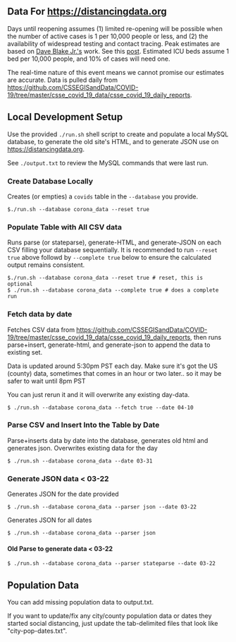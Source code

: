 ## Data For https://distancingdata.org

Days until reopening assumes (1) limited re-opening will be possible when the number of active cases is 1 per 10,000 people or less, and (2) the availability of widespread testing and contact tracing. Peak estimates are based on [Dave Blake Jr.'s](https://www.facebook.com/blakestah) work. See this [post](https://medium.com/@dblake.mcg/estimating-peak-covid19-infection-rates-950c7f3cfc1a?sk=12e76358dedf8294e01e247e2c663bde). Estimated ICU beds assume 1 bed per 10,000 people, and 10% of cases will need one.

The real-time nature of this event means we cannot promise our estimates are accurate. Data is pulled daily from https://github.com/CSSEGISandData/COVID-19/tree/master/csse_covid_19_data/csse_covid_19_daily_reports.

## Local Development Setup

Use the provided `./run.sh` shell script to create and populate a local MySQL database, to generate the old site's HTML, and to generate JSON use on https://distancingdata.org.

See `./output.txt` to review the MySQL commands that were last run.

### Create Database Locally

Creates (or empties) a `covids` table in the `--database` you provide.

```
$./run.sh --database corona_data --reset true
```

### Populate Table with All CSV data

Runs parse (or stateparse), generate-HTML, and generate-JSON on each CSV filling your database sequentially.
It is recommended to run `--reset true` above followd by `--complete true` below to ensure the calculated output remains consistent.

```
$./run.sh --database corona_data --reset true # reset, this is optional
$ ./run.sh --database corona_data --complete true # does a complete run
```

### Fetch data by date

Fetches CSV data from https://github.com/CSSEGISandData/COVID-19/tree/master/csse_covid_19_data/csse_covid_19_daily_reports, then runs parse+insert, generate-html, and generate-json to append the data to existing set.

Data is updated around 5:30pm PST each day.
Make sure it's got the US (county) data, sometimes that comes in an hour or two later.. so it may be safer to wait until 8pm PST

You can just rerun it and it will overwrite any existing day-data.

```
$ ./run.sh --database corona_data --fetch true --date 04-10
```

### Parse CSV and Insert Into the Table by Date

Parse+inserts data by date into the database, generates old html and generates json. Overwrites existing data for the day

```
$ ./run.sh --database corona_data --date 03-31
```

### Generate JSON data < 03-22

Generates JSON for the date provided

```
$ ./run.sh --database corona_data --parser json --date 03-22
```

Generates JSON for all dates

```
$ ./run.sh --database corona_data --parser json
```

#### Old Parse to generate data < 03-22

```
$ ./run.sh --database corona_data --parser stateparse --date 03-22
```

## Population Data

You can add missing population data to output.txt.

If you want to update/fix any city/county population data or dates they started social distancing, just update the tab-delimited files that look like "city-pop-dates.txt".
